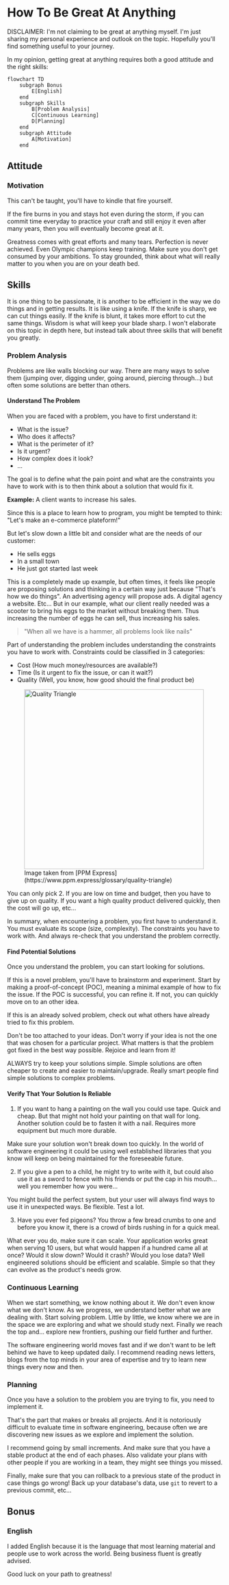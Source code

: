# How To Be Great At Anything

DISCLAIMER: I'm not claiming to be great at anything myself. I'm just sharing my personal experience and outlook on the topic. Hopefully you'll find something useful to your journey.

In my opinion, getting great at anything requires both a good attitude and the right skills:

```mermaid
flowchart TD
    subgraph Bonus
        E[English]
    end
    subgraph Skills
        B[Problem Analysis]
        C[Continuous Learning]
        D[Planning]
    end
    subgraph Attitude
        A[Motivation]
    end
```

## Attitude

### Motivation

This can't be taught, you'll have to kindle that fire yourself.

If the fire burns in you and stays hot even during the storm, if you can commit time everyday to practice your craft and still enjoy it even after many years, then you will eventually become great at it.

Greatness comes with great efforts and many tears. Perfection is never achieved. Even Olympic champions keep training. Make sure you don't get consumed by your ambitions. To stay grounded, think about what will really matter to you when you are on your death bed.

## Skills

It is one thing to be passionate, it is another to be efficient in the way we do things and in getting results. It is like using a knife. If the knife is sharp, we can cut things easily. If the knife is blunt, it takes more effort to cut the same things. Wisdom is what will keep your blade sharp. I won't elaborate on this topic in depth here, but instead talk about three skills that will benefit you greatly.

### Problem Analysis

Problems are like walls blocking our way. There are many ways to solve them (jumping over, digging under, going around, piercing through...) but often some solutions are better than others.

#### Understand The Problem

When you are faced with a problem, you have to first understand it:
- What is the issue?
- Who does it affects?
- What is the perimeter of it?
- Is it urgent?
- How complex does it look?
- ...

The goal is to define what the pain point and what are the constraints you have to work with is to then think about a solution that would fix it.

**Example:** A client wants to increase his sales.

Since this is a place to learn how to program, you might be tempted to think: "Let's make an e-commerce plateform!"

But let's slow down a little bit and consider what are the needs of our customer:
- He sells eggs
- In a small town
- He just got started last week

This is a completely made up example, but often times, it feels like people are proposing solutions and thinking in a certain way just because "That's how we do things".
An advertising agency will propose ads. A digital agency a website. Etc...
But in our example, what our client really needed was a scooter to bring his eggs to the market without breaking them. Thus increasing the number of eggs he can sell, thus increasing his sales.

> "When all we have is a hammer, all problems look like nails"

Part of understanding the problem includes understanding the constraints you have to work with. Constraints could be classified in 3 categories:
- Cost (How much money/resources are available?)
- Time (Is it urgent to fix the issue, or can it wait?)
- Quality (Well, you know, how good should the final product be)

<figure>
    <image src="./quality-triangle.jpg" alt="Quality Triangle" style="width:420px">
    <figcaption>Image taken from [PPM Express](https://www.ppm.express/glossary/quality-triangle)</figcaption>
</figure>

You can only pick 2. If you are low on time and budget, then you have to give up on quality. If you want a high quality product delivered quickly, then the cost will go up, etc...

In summary, when encountering a problem, you first have to understand it. You must evaluate its scope (size, complexity). The constraints you have to work with. And always re-check that you understand the problem correctly.

#### Find Potential Solutions

Once you understand the problem, you can start looking for solutions.

If this is a novel problem, you'll have to brainstorm and experiment. Start by making a proof-of-concept (POC), meaning a minimal example of how to fix the issue. If the POC is successful, you can refine it. If not, you can quickly move on to an other idea.

If this is an already solved problem, check out what others have already tried to fix this problem.

Don't be too attached to your ideas. Don't worry if your idea is not the one that was chosen for a particular project. What matters is that the problem got fixed in the best way possible. Rejoice and learn from it!

ALWAYS try to keep your solutions simple. Simple solutions are often cheaper to create and easier to maintain/upgrade. Really smart people find simple solutions to complex problems.

#### Verify That Your Solution Is Reliable

1) If you want to hang a painting on the wall you could use tape. Quick and cheap. But that might not hold your painting on that wall for long.
Another solution could be to fasten it with a nail. Requires more equipment but much more durable.

Make sure your solution won't break down too quickly. In the world of software engineering it could be using well established libraries that you know will keep on being maintained for the foreseeable future.

2) If you give a pen to a child, he might try to write with it, but could also use it as a sword to fence with his friends or put the cap in his mouth... well you remember how you were...

You might build the perfect system, but your user will always find ways to use it in unexpected ways. Be flexible. Test a lot.

3) Have you ever fed pigeons? You throw a few bread crumbs to one and before you know it, there is a crowd of birds rushing in for a quick meal.

What ever you do, make sure it can scale. Your application works great when serving 10 users, but what would happen if a hundred came all at once? Would it slow down? Would it crash? Would you lose data?
Well engineered solutions should be efficient and scalable. Simple so that they can evolve as the product's needs grow.

### Continuous Learning

When we start something, we know nothing about it. We don't even know what we don't know.
As we progress, we understand better what we are dealing with. Start solving problem.
Little by little, we know where we are in the space we are exploring and what we should study next.
Finally we reach the top and... explore new frontiers, pushing our field further and further.

The software engineering world moves fast and if we don't want to be left behind we have to keep updated daily.
I recommend reading news letters, blogs from the top minds in your area of expertise and try to learn new things every now and then.

### Planning

Once you have a solution to the problem you are trying to fix, you need to implement it.

That's the part that makes or breaks all projects. And it is notoriously difficult to evaluate time in software engineering, because often we are discovering new issues as we explore and implement the solution.

I recommend going by small increments. And make sure that you have a stable product at the end of each phases. Also validate your plans with other people if you are working in a team, they might see things you missed.

Finally, make sure that you can rollback to a previous state of the product in case things go wrong! Back up your database's data, use `git` to revert to a previous commit, etc...


## Bonus

### English

I added English because it is the language that most learning material and people use to work across the world. Being business fluent is greatly advised.

Good luck on your path to greatness!
